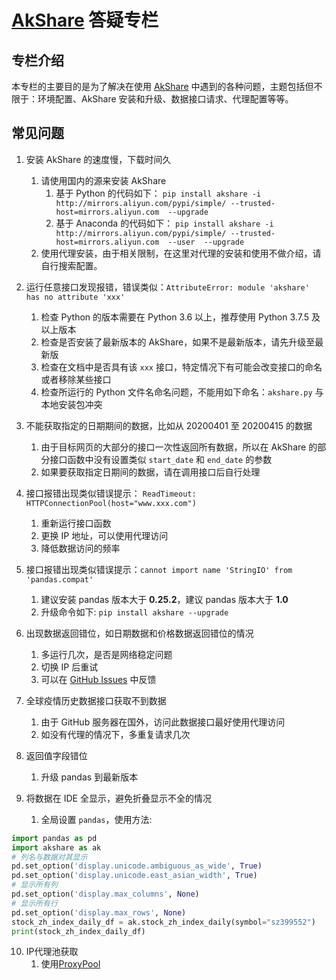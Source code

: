 # [AkShare](https://github.com/jindaxiang/akshare) 答疑专栏

## 专栏介绍

本专栏的主要目的是为了解决在使用 [AkShare](https://github.com/jindaxiang/akshare) 中遇到的各种问题，主题包括但不限于：环境配置、AkShare 安装和升级、数据接口请求、代理配置等等。

## 常见问题

1. 安装 AkShare 的速度慢，下载时间久

   1. 请使用国内的源来安装 AkShare
      1. 基于 Python 的代码如下：
```pip install akshare -i http://mirrors.aliyun.com/pypi/simple/ --trusted-host=mirrors.aliyun.com  --upgrade ```
      2. 基于 Anaconda 的代码如下：
```pip install akshare -i http://mirrors.aliyun.com/pypi/simple/ --trusted-host=mirrors.aliyun.com  --user  --upgrade```
   2. 使用代理安装，由于相关限制，在这里对代理的安装和使用不做介绍，请自行搜索配置。

2. 运行任意接口发现报错，错误类似：`AttributeError: module 'akshare' has no attribute 'xxx'`

   1. 检查 Python 的版本需要在 Python 3.6 以上，推荐使用 Python 3.7.5 及以上版本
   2. 检查是否安装了最新版本的 AkShare，如果不是最新版本，请先升级至最新版
   3. 检查在文档中是否具有该 `xxx` 接口，特定情况下有可能会改变接口的命名或者移除某些接口
   4. 检查所运行的 Python 文件名命名问题，不能用如下命名：`akshare.py` 与本地安装包冲突

3. 不能获取指定的日期期间的数据，比如从 20200401 至 20200415 的数据

   1. 由于目标网页的大部分的接口一次性返回所有数据，所以在 AkShare 的部分接口函数中没有设置类似 `start_date` 和 `end_date` 的参数
   2. 如果要获取指定日期间的数据，请在调用接口后自行处理

4. 接口报错出现类似错误提示： `ReadTimeout: HTTPConnectionPool(host="www.xxx.com")` 

   1. 重新运行接口函数
   2. 更换 IP 地址，可以使用代理访问
   3. 降低数据访问的频率

5. 接口报错出现类似错误提示：`cannot import name 'StringIO' from 'pandas.compat'`

   1. 建议安装 pandas 版本大于 **0.25.2**，建议 pandas 版本大于 **1.0**
   2. 升级命令如下: `pip install akshare --upgrade`

6. 出现数据返回错位，如日期数据和价格数据返回错位的情况

   1. 多运行几次，是否是网络稳定问题
   2. 切换 IP 后重试
   3. 可以在 [GitHub Issues](https://github.com/jindaxiang/akshare/issues) 中反馈

7. 全球疫情历史数据接口获取不到数据
    
   1. 由于 GitHub 服务器在国外，访问此数据接口最好使用代理访问
   2. 如没有代理的情况下，多重复请求几次
   
8. 返回值字段错位
    
   1. 升级 pandas 到最新版本

9. 将数据在 IDE 全显示，避免折叠显示不全的情况

    1. 全局设置 `pandas`，使用方法: 

```python
import pandas as pd
import akshare as ak
# 列名与数据对其显示
pd.set_option('display.unicode.ambiguous_as_wide', True)
pd.set_option('display.unicode.east_asian_width', True)
# 显示所有列
pd.set_option('display.max_columns', None)
# 显示所有行
pd.set_option('display.max_rows', None)
stock_zh_index_daily_df = ak.stock_zh_index_daily(symbol="sz399552")
print(stock_zh_index_daily_df)
```

10. IP代理池获取
    1. 使用[ProxyPool](https://github.com/Python3WebSpider/ProxyPool) 